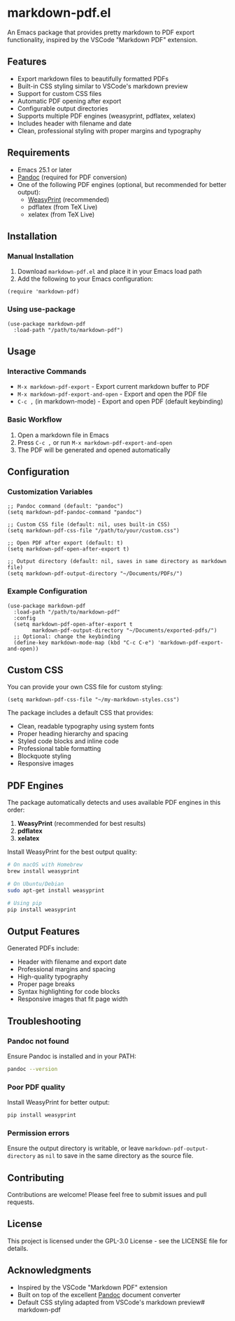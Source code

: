 # markdown-pdf.el

An Emacs package that provides pretty markdown to PDF export functionality, inspired by the VSCode "Markdown PDF" extension.

## Features

- Export markdown files to beautifully formatted PDFs
- Built-in CSS styling similar to VSCode's markdown preview
- Support for custom CSS files
- Automatic PDF opening after export
- Configurable output directories
- Supports multiple PDF engines (weasyprint, pdflatex, xelatex)
- Includes header with filename and date
- Clean, professional styling with proper margins and typography

## Requirements

- Emacs 25.1 or later
- [Pandoc](https://pandoc.org/) (required for PDF conversion)
- One of the following PDF engines (optional, but recommended for better output):
  - [WeasyPrint](https://weasyprint.org/) (recommended)
  - pdflatex (from TeX Live)
  - xelatex (from TeX Live)

## Installation

### Manual Installation

1. Download `markdown-pdf.el` and place it in your Emacs load path
2. Add the following to your Emacs configuration:

```elisp
(require 'markdown-pdf)
```

### Using use-package

```elisp
(use-package markdown-pdf
  :load-path "/path/to/markdown-pdf")
```

## Usage

### Interactive Commands

- `M-x markdown-pdf-export` - Export current markdown buffer to PDF
- `M-x markdown-pdf-export-and-open` - Export and open the PDF file
- `C-c ,` (in markdown-mode) - Export and open PDF (default keybinding)

### Basic Workflow

1. Open a markdown file in Emacs
2. Press `C-c ,` or run `M-x markdown-pdf-export-and-open`
3. The PDF will be generated and opened automatically

## Configuration

### Customization Variables

```elisp
;; Pandoc command (default: "pandoc")
(setq markdown-pdf-pandoc-command "pandoc")

;; Custom CSS file (default: nil, uses built-in CSS)
(setq markdown-pdf-css-file "/path/to/your/custom.css")

;; Open PDF after export (default: t)
(setq markdown-pdf-open-after-export t)

;; Output directory (default: nil, saves in same directory as markdown file)
(setq markdown-pdf-output-directory "~/Documents/PDFs/")
```

### Example Configuration

```elisp
(use-package markdown-pdf
  :load-path "/path/to/markdown-pdf"
  :config
  (setq markdown-pdf-open-after-export t
        markdown-pdf-output-directory "~/Documents/exported-pdfs/")
  ;; Optional: change the keybinding
  (define-key markdown-mode-map (kbd "C-c C-e") 'markdown-pdf-export-and-open))
```

## Custom CSS

You can provide your own CSS file for custom styling:

```elisp
(setq markdown-pdf-css-file "~/my-markdown-styles.css")
```

The package includes a default CSS that provides:
- Clean, readable typography using system fonts
- Proper heading hierarchy and spacing
- Styled code blocks and inline code
- Professional table formatting
- Blockquote styling
- Responsive images

## PDF Engines

The package automatically detects and uses available PDF engines in this order:
1. **WeasyPrint** (recommended for best results)
2. **pdflatex**
3. **xelatex**

Install WeasyPrint for the best output quality:

```bash
# On macOS with Homebrew
brew install weasyprint

# On Ubuntu/Debian
sudo apt-get install weasyprint

# Using pip
pip install weasyprint
```

## Output Features

Generated PDFs include:
- Header with filename and export date
- Professional margins and spacing
- High-quality typography
- Proper page breaks
- Syntax highlighting for code blocks
- Responsive images that fit page width

## Troubleshooting

### Pandoc not found
Ensure Pandoc is installed and in your PATH:
```bash
pandoc --version
```

### Poor PDF quality
Install WeasyPrint for better output:
```bash
pip install weasyprint
```

### Permission errors
Ensure the output directory is writable, or leave `markdown-pdf-output-directory` as `nil` to save in the same directory as the source file.

## Contributing

Contributions are welcome! Please feel free to submit issues and pull requests.

## License

This project is licensed under the GPL-3.0 License - see the LICENSE file for details.

## Acknowledgments

- Inspired by the VSCode "Markdown PDF" extension
- Built on top of the excellent [Pandoc](https://pandoc.org/) document converter
- Default CSS styling adapted from VSCode's markdown preview# markdown-pdf
